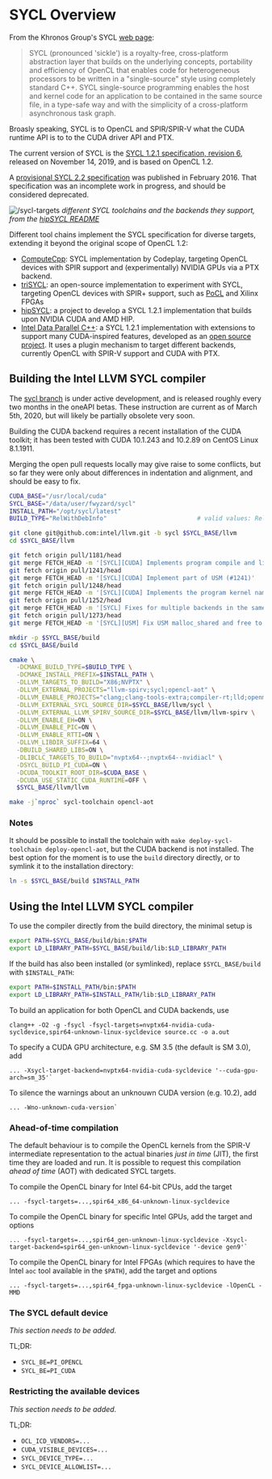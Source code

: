 # SYCL Overview

From the Khronos Group's SYCL [web page](https://www.khronos.org/sycl/):

> SYCL (pronounced 'sickle') is a royalty-free, cross-platform abstraction layer
> that builds on the underlying concepts, portability and efficiency of OpenCL 
> that enables code for heterogeneous processors to be written in a "single-source"
> style using completely standard C++. SYCL single-source programming enables
> the host and kernel code for an application to be contained in the same source
> file, in a type-safe way and with the simplicity of a cross-platform asynchronous
> task graph.

Broasly speaking, SYCL is to OpenCL and SPIR/SPIR-V what the CUDA runtime API is
to to the CUDA driver API and PTX.

The current version of SYCL is the [SYCL 1.2.1 specification, revision 6](https://www.khronos.org/registry/SYCL/specs/sycl-1.2.1.pdf),
released on November 14, 2019, and is based on OpenCL 1.2.

A [provisional SYCL 2.2 specification](https://www.khronos.org/registry/SYCL/specs/incomplete_deprecated_provisional_sycl-2.2.pdf)
was published in February 2016. That specification was an incomplete work in
progress, and should be considered deprecated.

![/sycl-targets](https://raw.githubusercontent.com/illuhad/hipSYCL/master/doc/img/sycl-targets.png)
*different SYCL toolchains and the backends they support, from the
[hipSYCL README](https://github.com/illuhad/hipSYCL/blob/master/README.md)*

Different tool chains implement the SYCL specification for diverse targets,
extending it beyond the original scope of OpenCL 1.2:

   * [ComputeCpp](https://developer.codeplay.com/products/computecpp/ce/home/):
     SYCL implementation by Codeplay, targeting OpenCL devices with SPIR support
     and (experimentally) NVIDIA GPUs via a PTX backend.
   * [triSYCL](https://github.com/triSYCL/triSYCL): an open-source implementation
     to experiment with SYCL, targeting OpenCL devices with SPIR+ support, such as
     [PoCL](http://portablecl.org/) and Xilinx FPGAs
   * [hipSYCL](https://github.com/illuhad/hipSYCL): a project to develop a SYCL 
     1.2.1 implementation that builds upon NVIDIA CUDA and AMD HIP.
   * [Intel Data Parallel C++](https://software.intel.com/en-us/oneapi/dpc-compiler):
     a SYCL 1.2.1 implementation with extensions to support many CUDA-inspired
     features, developed as an [open source project](https://github.com/intel/llvm).
     It uses a plugin mechanism to target different backends, currently OpenCL with
     SPIR-V support and CUDA with PTX.


## Building the Intel LLVM SYCL compiler

The [sycl branch](https://github.com/intel/llvm/tree/sycl) is under active
development, and is released roughly every two months in the oneAPI betas.
These instruction are current as of March 5th, 2020, but will likely be partially
obsolete very soon.

Building the CUDA backend requires a recent installation of the CUDA toolkit;
it has been tested with CUDA 10.1.243 and 10.2.89 on CentOS Linux 8.1.1911.

Merging the open pull requests locally may give raise to some conflicts, but so
far they were only about differences in indentation and alignment, and should
be easy to fix.

```bash
CUDA_BASE="/usr/local/cuda"
SYCL_BASE="/data/user/fwyzard/sycl"
INSTALL_PATH="/opt/sycl/latest"
BUILD_TYPE="RelWithDebInfo"                         # valid values: Release, RelWithDebInfo, Debug

git clone git@github.com:intel/llvm.git -b sycl $SYCL_BASE/llvm
cd $SYCL_BASE/llvm

git fetch origin pull/1181/head
git merge FETCH_HEAD -m '[SYCL][CUDA] Implements program compile and link (#1181)'
git fetch origin pull/1241/head
git merge FETCH_HEAD -m '[SYCL][CUDA] Implement part of USM (#1241)'
git fetch origin pull/1248/head
git merge FETCH_HEAD -m '[SYCL][CUDA] Implements the program kernel names query (#1248)'
git fetch origin pull/1252/head
git merge FETCH_HEAD -m '[SYCL] Fixes for multiple backends in the same program (#1252)'
git fetch origin pull/1273/head
git merge FETCH_HEAD -m '[SYCL][USM] Fix USM malloc_shared and free to handle zero byte (#1273)'

mkdir -p $SYCL_BASE/build
cd $SYCL_BASE/build

cmake \
  -DCMAKE_BUILD_TYPE=$BUILD_TYPE \
  -DCMAKE_INSTALL_PREFIX=$INSTALL_PATH \
  -DLLVM_TARGETS_TO_BUILD="X86;NVPTX" \
  -DLLVM_EXTERNAL_PROJECTS="llvm-spirv;sycl;opencl-aot" \
  -DLLVM_ENABLE_PROJECTS="clang;clang-tools-extra;compiler-rt;lld;openmp;llvm-spirv;sycl;opencl-aot;libclc" \
  -DLLVM_EXTERNAL_SYCL_SOURCE_DIR=$SYCL_BASE/llvm/sycl \
  -DLLVM_EXTERNAL_LLVM_SPIRV_SOURCE_DIR=$SYCL_BASE/llvm/llvm-spirv \
  -DLLVM_ENABLE_EH=ON \
  -DLLVM_ENABLE_PIC=ON \
  -DLLVM_ENABLE_RTTI=ON \
  -DLLVM_LIBDIR_SUFFIX=64 \
  -DBUILD_SHARED_LIBS=ON \
  -DLIBCLC_TARGETS_TO_BUILD="nvptx64--;nvptx64--nvidiacl" \
  -DSYCL_BUILD_PI_CUDA=ON \
  -DCUDA_TOOLKIT_ROOT_DIR=$CUDA_BASE \
  -DCUDA_USE_STATIC_CUDA_RUNTIME=OFF \
  $SYCL_BASE/llvm/llvm

make -j`nproc` sycl-toolchain opencl-aot
```

### Notes

It should be possible to install the toolchain with `make deploy-sycl-toolchain
deploy-opencl-aot`, but  the CUDA backend is not installed.
The best option for the moment is to use the `build` directory directly, or 
to symlink it to the installation directory:
```bash
ln -s $SYCL_BASE/build $INSTALL_PATH
```

## Using the Intel LLVM SYCL compiler

To use the compiler directly from the build directory, the minimal setup is
```bash
export PATH=$SYCL_BASE/build/bin:$PATH
export LD_LIBRARY_PATH=$SYCL_BASE/build/lib:$LD_LIBRARY_PATH
```

If the build has also been installed (or symlinked), replace `$SYCL_BASE/build`
with `$INSTALL_PATH`:
```bash
export PATH=$INSTALL_PATH/bin:$PATH
export LD_LIBRARY_PATH=$INSTALL_PATH/lib:$LD_LIBRARY_PATH
```


To build an application for both OpenCL and CUDA backends, use
```
clang++ -O2 -g -fsycl -fsycl-targets=nvptx64-nvidia-cuda-sycldevice,spir64-unknown-linux-sycldevice source.cc -o a.out
```

To specify a CUDA GPU architecture, e.g. SM 3.5 (the default is SM 3.0), add
```
... -Xsycl-target-backend=nvptx64-nvidia-cuda-sycldevice '--cuda-gpu-arch=sm_35'`
```

To silence the warnings about an unknouwn CUDA version (e.g. 10.2), add 
```
... -Wno-unknown-cuda-version`
```

### Ahead-of-time compilation

The default behaviour is to compile the OpenCL kernels from the SPIR-V
intermediate representation to the actual binaries *just in time* (JIT), the
first time they are loaded and run.
It is possible to request this compilation *ahead of time* (AOT) with dedicated
SYCL targets.

To compile the OpenCL binary for Intel 64-bit CPUs, add the target
```
... -fsycl-targets=...,spir64_x86_64-unknown-linux-sycldevice
```

To compile the OpenCL binary for specific Intel GPUs, add the target and options
```
... -fsycl-targets=...,spir64_gen-unknown-linux-sycldevice -Xsycl-target-backend=spir64_gen-unknown-linux-sycldevice '-device gen9'`
```

To compile the OpenCL binary for Intel FPGAs (which requires to have the Intel
`aoc` tool available in the `$PATH`), add the target and options
```
... -fsycl-targets=...,spir64_fpga-unknown-linux-sycldevice -lOpenCL -MMD
```

### The SYCL default device

*This section needs to be added.*

TL;DR:

   * `SYCL_BE=PI_OPENCL`
   * `SYCL_BE=PI_CUDA`

### Restricting the available devices

*This section needs to be added.*

TL;DR:

   * `OCL_ICD_VENDORS=...`
   * `CUDA_VISIBLE_DEVICES=...`
   * `SYCL_DEVICE_TYPE=...`
   * `SYCL_DEVICE_ALLOWLIST=...`
